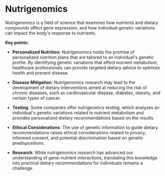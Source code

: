 [//]: # (source: ?)
[//]: # (tags: nutrition genomics)

# Nutrigenomics

Nutrigenomics is a field of science that examines how nutrients and dietary compounds affect gene expression, and how individual genetic variations can impact the body's response to nutrients.

**Key points**:

* **Personalized Nutrition**: Nutrigenomics holds the promise of personalized nutrition plans that are tailored to an individual's genetic profile. By identifying genetic variations that affect nutrient metabolism, healthcare professionals can provide targeted dietary advice to optimize health and prevent disease.

* **Disease Mitigation**: Nutrigenomics research may lead to the development of dietary interventions aimed at reducing the risk of chronic diseases, such as cardiovascular disease, diabetes, obesity, and certain types of cancer.

* **Testing**: Some companies offer nutrigenetics testing, which analyzes an individual's genetic variations related to nutrient metabolism and provides personalized dietary recommendations based on the results.

* **Ethical Considerations**: The use of genetic information to guide dietary recommendations raises ethical considerations related to privacy, informed consent, and potential discrimination based on genetic predispositions.

* **Research**: While nutrigenomics research has advanced our understanding of gene-nutrient interactions, translating this knowledge into practical dietary recommendations for individuals remains a challenge.
